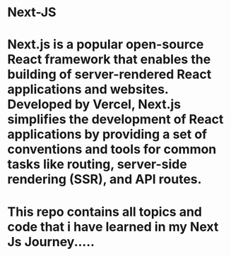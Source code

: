 # Next-JS

# Next.js is a popular open-source React framework that enables the building of server-rendered React applications and websites. Developed by Vercel, Next.js simplifies the development of React applications by providing a set of conventions and tools for common tasks like routing, server-side rendering (SSR), and API routes.

# This repo contains all topics and code that i have learned in my Next Js Journey.....
